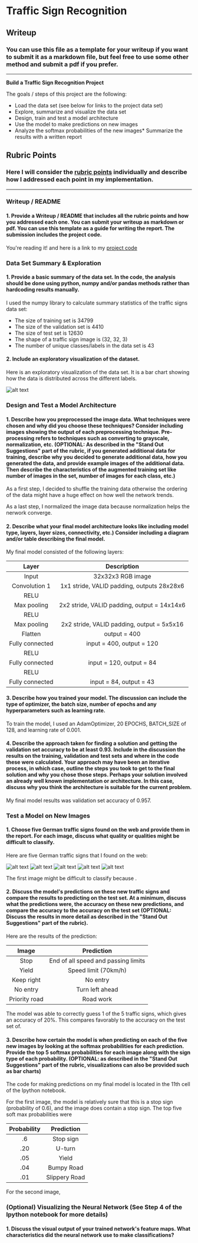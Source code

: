 # **Traffic Sign Recognition**

## Writeup

### You can use this file as a template for your writeup if you want to submit it as a markdown file, but feel free to use some other method and submit a pdf if you prefer.

---

**Build a Traffic Sign Recognition Project**

The goals / steps of this project are the following:
* Load the data set (see below for links to the project data set)
* Explore, summarize and visualize the data set
* Design, train and test a model architecture
* Use the model to make predictions on new images
* Analyze the softmax probabilities of the new images* Summarize the results with a written report




[//]: # (Image References)

[image1]: ./examples/visualization.jpg "Visualization"
[image2]: ./examples/grayscale.jpg "Grayscaling"
[image3]: ./examples/random_noise.jpg "Random Noise"
[image4]: ./examples/placeholder.png "Traffic Sign 1"
[image5]: ./examples/placeholder.png "Traffic Sign 2"
[image6]: ./examples/placeholder.png "Traffic Sign 3"
[image7]: ./examples/placeholder.png "Traffic Sign 4"
[image8]: ./examples/placeholder.png "Traffic Sign 5"

[image10]: ./images/writeup_1.jpg "Visualization"
[image11]: ./new_signs/image_1.jpg "Visualization"
[image12]: ./new_signs/image_2.jpg "Visualization"
[image13]: ./new_signs/image_3.jpg "Visualization"
[image14]: ./new_signs/image_4.jpg "Visualization"
[image15]: ./new_signs/image_5.jpg "Visualization"



## Rubric Points
### Here I will consider the [rubric points](https://review.udacity.com/#!/rubrics/481/view) individually and describe how I addressed each point in my implementation.  

---
### Writeup / README

#### 1. Provide a Writeup / README that includes all the rubric points and how you addressed each one. You can submit your writeup as markdown or pdf. You can use this template as a guide for writing the report. The submission includes the project code.

You're reading it! and here is a link to my [project code](https://github.com/grapestone5321/sdcnd-traffic_sign_classifier/blob/master/Traffic_Sign_Classifier.ipynb)
### Data Set Summary & Exploration

#### 1. Provide a basic summary of the data set. In the code, the analysis should be done using python, numpy and/or pandas methods rather than hardcoding results manually.

I used the numpy library to calculate summary statistics of the traffic
signs data set:

* The size of training set is 34799
* The size of the validation set is 4410
* The size of test set is 12630
* The shape of a traffic sign image is (32, 32, 3)
* The number of unique classes/labels in the data set is 43




#### 2. Include an exploratory visualization of the dataset.

Here is an exploratory visualization of the data set. It is a bar chart showing how the data is distributed across the different labels.

![alt text][image10]


### Design and Test a Model Architecture

#### 1. Describe how you preprocessed the image data. What techniques were chosen and why did you choose these techniques? Consider including images showing the output of each preprocessing technique. Pre-processing refers to techniques such as converting to grayscale, normalization, etc. (OPTIONAL: As described in the "Stand Out Suggestions" part of the rubric, if you generated additional data for training, describe why you decided to generate additional data, how you generated the data, and provide example images of the additional data. Then describe the characteristics of the augmented training set like number of images in the set, number of images for each class, etc.)

As a first step, I decided to shuffle the training data otherwise the ordering of the data might have a huge effect on how well the network trends.

As a last step, I normalized the image data because normalization helps the nerwork converge.

#### 2. Describe what your final model architecture looks like including model type, layers, layer sizes, connectivity, etc.) Consider including a diagram and/or table describing the final model.

My final model consisted of the following layers:

| Layer         		|     Description	        					| 
|:---------------------:|:---------------------------------------------:| 
| Input         		| 32x32x3 RGB image   							| 
| Convolution 1     	| 1x1 stride, VALID padding, outputs 28x28x6 	|
| RELU					|												|
| Max pooling	      	| 2x2 stride, VALID padding, output = 14x14x6				|| Convolution 2	    | 1x1 stride, VALID padding, output = 10x10x16  	|
| RELU		|       									|
| Max pooling				| 2x2 stride, VALID padding, output = 5x5x16						|
|	Flatten	|			output = 400								|
|	Fully connected				|			input = 400, output = 120						|
|	RELU				|												|
|	Fully connected			|		input = 120, output = 84								|
|	RELU			|												|
|	Fully connected			|	input = 84, output = 43									|




#### 3. Describe how you trained your model. The discussion can include the type of optimizer, the batch size, number of epochs and any hyperparameters such as learning rate.

To train the model, I used an AdamOptimizer, 20 EPOCHS, BATCH_SIZE of 128, and learning rate of 0.001.



#### 4. Describe the approach taken for finding a solution and getting the validation set accuracy to be at least 0.93. Include in the discussion the results on the training, validation and test sets and where in the code these were calculated. Your approach may have been an iterative process, in which case, outline the steps you took to get to the final solution and why you chose those steps. Perhaps your solution involved an already well known implementation or architecture. In this case, discuss why you think the architecture is suitable for the current problem.

My final model results was validation set accuracy of 0.957.

### Test a Model on New Images
#### 1. Choose five German traffic signs found on the web and provide them in the report. For each image, discuss what quality or qualities might be difficult to classify.

Here are five German traffic signs that I found on the web:

![alt text][image11] ![alt text][image12] ![alt text][image13] 
![alt text][image14] ![alt text][image15]

The first image might be difficult to classify because .

#### 2. Discuss the model's predictions on these new traffic signs and compare the results to predicting on the test set. At a minimum, discuss what the predictions were, the accuracy on these new predictions, and compare the accuracy to the accuracy on the test set (OPTIONAL: Discuss the results in more detail as described in the "Stand Out Suggestions" part of the rubric).

Here are the results of the prediction:

| Image			        |     Prediction	        					| 
|:---------------------:|:---------------------------------------------:| 
| Stop     		| End of all speed and passing limits  									| 
| Yield     			| Speed limit (70km/h) 										|
| Keep right				| No entry										|
| No entry      		| Turn left ahead					 				|
| Priority road			| Road work     							|


The model was able to correctly guess 1 of the 5 traffic signs, which gives an accuracy of 20%. This compares favorably to the accuracy on the test set of.

#### 3. Describe how certain the model is when predicting on each of the five new images by looking at the softmax probabilities for each prediction. Provide the top 5 softmax probabilities for each image along with the sign type of each probability. (OPTIONAL: as described in the "Stand Out Suggestions" part of the rubric, visualizations can also be provided such as bar charts)

The code for making predictions on my final model is located in the 11th cell of the Ipython notebook.

For the first image, the model is relatively sure that this is a stop sign (probability of 0.6), and the image does contain a stop sign. The top five soft max probabilities were

| Probability         	|     Prediction	        					| 
|:---------------------:|:---------------------------------------------:| 
| .6        			| Stop sign   									| 
| .20     				| U-turn 										|
| .05					| Yield											|
| .04	      			| Bumpy Road					 				|
| .01				    | Slippery Road      							|


For the second image,  

### (Optional) Visualizing the Neural Network (See Step 4 of the Ipython notebook for more details)
#### 1. Discuss the visual output of your trained network's feature maps. What characteristics did the neural network use to make classifications?


